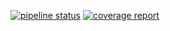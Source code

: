 [![pipeline status](https://gitlab.com/Olly-dev1/API_blog/badges/master/pipeline.svg)](https://gitlab.com/Olly-dev1/API_blog/-/commits/master)
[![coverage report](https://gitlab.com/Olly-dev1/API_blog/badges/master/coverage.svg)](https://gitlab.com/Olly-dev1/API_blog/-/commits/master)